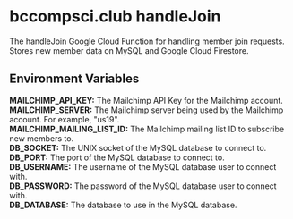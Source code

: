 # bccompsci.club handleJoin

The handleJoin Google Cloud Function for handling member join requests. Stores new member data on MySQL and Google Cloud Firestore.

## Environment Variables

**MAILCHIMP_API_KEY:** The Mailchimp API Key for the Mailchimp account.\
**MAILCHIMP_SERVER:** The Mailchimp server being used by the Mailchimp account. For example, "us19".\
**MAILCHIMP_MAILING_LIST_ID:** The Mailchimp mailing list ID to subscribe new members to.\
**DB_SOCKET:** The UNIX socket of the MySQL database to connect to.\
**DB_PORT:** The port of the MySQL database to connect to.\
**DB_USERNAME:** The username of the MySQL database user to connect with.\
**DB_PASSWORD:** The password of the MySQL database user to connect with.\
**DB_DATABASE:** The database to use in the MySQL database.
